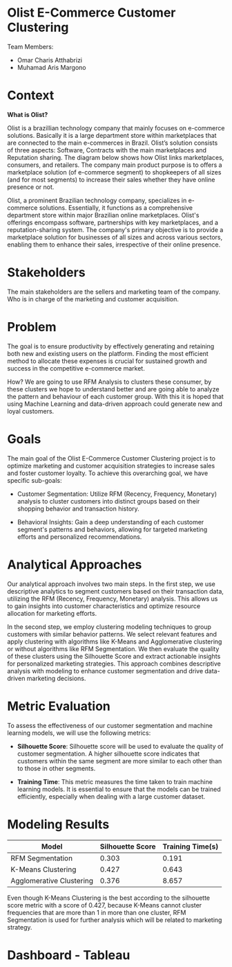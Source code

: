 # Olist E-Commerce Customer Clustering
Team Members:

- Omar Charis Atthabrizi
- Muhamad Aris Margono


# Context
**What is Olist?**

Olist is a brazillian technology company that mainly focuses on e-commerce solutions. Basically it is a large department store within marketplaces that are connected to the main e-commerces in Brazil. Olist’s solution consists of three aspects: Software, Contracts with the main marketplaces and Reputation sharing. The diagram below shows how Olist links marketplaces, consumers, and retailers.
The company main product purpose is to offers a marketplace solution (of e-commerce segment) to shopkeepers of all sizes (and for most segments) to increase their sales whether they have online presence or not.

Olist, a prominent Brazilian technology company, specializes in e-commerce solutions. Essentially, it functions as a comprehensive department store within major Brazilian online marketplaces. Olist's offerings encompass software, partnerships with key marketplaces, and a reputation-sharing system. The company's primary objective is to provide a marketplace solution for businesses of all sizes and across various sectors, enabling them to enhance their sales, irrespective of their online presence.

# Stakeholders
The main stakeholders are the sellers and marketing team of the company. Who is in charge of the marketing and customer acquisition.

# Problem
The goal is to ensure productivity by effectively generating and retaining both new and existing users on the platform. Finding the most efficient method to allocate these expenses is crucial for sustained growth and success in the competitive e-commerce market.

How?
We are going to use RFM Analysis to clusters these consumer, by these clusters we hope to understand better and are going able to analyze the pattern and behaviour of each customer group. With this it is hoped that using Machine Learning and data-driven approach could generate new and loyal customers.

# Goals
The main goal of the Olist E-Commerce Customer Clustering project is to optimize marketing and customer acquisition strategies to increase sales and foster customer loyalty. To achieve this overarching goal, we have specific sub-goals:

- Customer Segmentation: Utilize RFM (Recency, Frequency, Monetary) analysis to cluster customers into distinct groups based on their shopping behavior and transaction history.

- Behavioral Insights: Gain a deep understanding of each customer segment's patterns and behaviors, allowing for targeted marketing efforts and personalized recommendations.

# Analytical Approaches
Our analytical approach involves two main steps. In the first step, we use descriptive analytics to segment customers based on their transaction data, utilizing the RFM (Recency, Frequency, Monetary) analysis. This allows us to gain insights into customer characteristics and optimize resource allocation for marketing efforts.

In the second step, we employ clustering modeling techniques to group customers with similar behavior patterns. We select relevant features and apply clustering with algorithms like K-Means and Agglomerative clustering or without algorithms like RFM Segmentation. We then evaluate the quality of these clusters using the Silhouette Score and extract actionable insights for personalized marketing strategies. This approach combines descriptive analysis with modeling to enhance customer segmentation and drive data-driven marketing decisions.

# Metric Evaluation
To assess the effectiveness of our customer segmentation and machine learning models, we will use the following metrics:

- **Silhouette Score**: Silhouette score will be used to evaluate the quality of customer segmentation. A higher silhouette score indicates that customers within the same segment are more similar to each other than to those in other segments.

- **Training Time**: This metric measures the time taken to train machine learning models. It is essential to ensure that the models can be trained efficiently, especially when dealing with a large customer dataset.

# Modeling Results

| Model | Silhouette Score | Training Time(s) | 
|-|-|-|
| RFM Segmentation | 0.303 | 0.191 | 
| K-Means Clustering | 0.427 | 0.643 | 
| Agglomerative Clustering | 0.376 | 8.657 | 

Even though K-Means Clustering is the best according to the silhouette score metric with a score of 0.427, because K-Means cannot cluster frequencies that are more than 1 in more than one cluster, RFM Segmentation is used for further analysis which will be related to marketing strategy.

# Dashboard - Tableau
